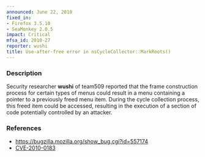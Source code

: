 ```yaml
---
announced: June 22, 2010
fixed_in:
- Firefox 3.5.10
- SeaMonkey 2.0.5
impact: Critical
mfsa_id: 2010-27
reporter: wushi
title: Use-after-free error in nsCycleCollector::MarkRoots()
---
```


<h3>Description</h3>

<p>Security researcher <strong>wushi</strong> of team509 reported that
the frame construction process for certain types of menus could result
in a menu containing a pointer to a previously freed menu item.
During the cycle collection process, this freed item could be accessed,
resulting in the execution of a section of code potentially controlled
by an attacker.</p>

<h3>References</h3>

<ul>
  <li><a href="https://bugzilla.mozilla.org/show_bug.cgi?id=557174">https://bugzilla.mozilla.org/show_bug.cgi?id=557174</a></li>
  <li><a class="ex-ref" href="http://cve.mitre.org/cgi-bin/cvename.cgi?name=CVE-2010-0183">CVE-2010-0183</a></li>
</ul>




